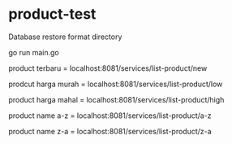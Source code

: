 ﻿# product-test
Database restore format directory
 
go run main.go

product terbaru = localhost:8081/services/list-product/new

prodcut harga murah = localhost:8081/services/list-product/low

product harga mahal = localhost:8081/services/list-product/high

product name a-z = localhost:8081/services/list-product/a-z

product name z-a = localhost:8081/services/list-product/z-a

